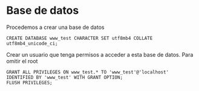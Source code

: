 # Base de datos

Procedemos a crear una base de datos

    CREATE DATABASE www_test CHARACTER SET utf8mb4 COLLATE utf8mb4_unicode_ci;

Crear un usuario que tenga permisos a acceder a esta base de datos. Para omitir el root

    GRANT ALL PRIVILEGES ON www_test.* TO 'www_test'@'localhost' IDENTIFIED BY 'www_test' WITH GRANT OPTION;
    FLUSH PRIVILEGES;   